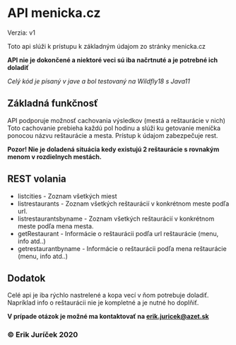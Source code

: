 # API menicka.cz
Verzia: v1

Toto api slúži k prístupu k základným údajom zo stránky menicka.cz

**API nie je dokončené a niektoré veci sú iba načrtnuté a je potrebné ich doladiť**

*Celý kód je písaný v jave a bol testovaný na Wildfly18 s Java11*

## Základná funkčnosť
API podporuje možnosť cachovania výsledkov (mestá a reštaurácie v nich)
Toto cachovanie prebieha každú pol hodinu a slúži ku getovanie meníčka ponocou názvu reštaurácie a mesta.
Prístup k údajom zabezpečuje rest.

**Pozor! Nie je doladená situácia kedy existujú 2 reštaurácie s rovnakým menom v rozdielnych mestách.**

## REST volania
- listcities - Zoznam všetkých miest
- listrestaurants - Zoznam všetkých reštaurácií v konkrétnom meste podľa url. 
- listrestaurantsbyname - Zoznam všetkých reštaurácií v konkrétnom meste podľa mena mesta. 
- getRestaurant - Informácie o reštaurácii podľa url reštaurácie (menu, info atd..)
- getrestaurantbyname -  Informácie o reštaurácii podľa mena reštaurácie (menu, info atd..)


## Dodatok
Celé api je iba rýchlo nastrelené a kopa vecí v ňom potrebuje doladiť. Napríklad info o reštaurácii nie je kompletné a je nutné ho doplňiť. 

**V prípade otázok je možné ma kontaktovať na erik.juricek@azet.sk**

### © Erik Juríček 2020
